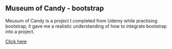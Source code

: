## Museum of Candy - bootstrap
Meusum of Candy is a project I completed from Udemy while practising bootstrap; it gave me a realistic understanding of how to integrate bootstrap into a project.




[Click here](https://juveria-dalvi.github.io/Projects/MUSEUM%20OF%20CANDY/index.html)
